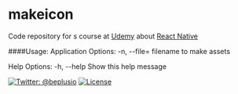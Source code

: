 # makeicon

Code repository for s course at [Udemy](https://www.udemy.com) about [React Native](https://www.udemy.com)

####Usage:
Application Options:
  -n, --file= filename to make assets

Help Options:
  -h, --help  Show this help message



[![Twitter: @beplusio](https://img.shields.io/badge/contact-@beplusio-blue.svg?style=flat)](https://twitter.com/beplusio)
[![License](https://img.shields.io/badge/license-MIT-green.svg?style=flat)](https://github.com/beplus/makeicon/blob/master/LICENSE)
